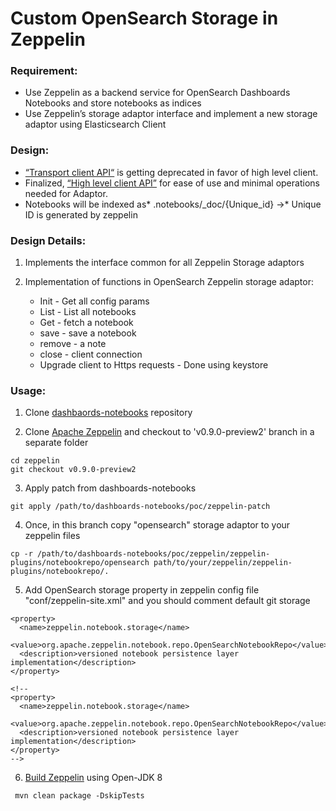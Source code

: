 # **Custom OpenSearch Storage in Zeppelin**

### **Requirement:**

- Use Zeppelin as a backend service for OpenSearch Dashboards Notebooks and store notebooks as indices
- Use Zeppelin’s storage adaptor interface and implement a new storage adaptor using Elasticsearch Client

### **Design:**

- [“Transport client API“](https://www.elastic.co/guide/en/elasticsearch/client/java-api/current/transport-client.html) is getting deprecated in favor of high level client.
- Finalized, [“High level client API”](https://www.elastic.co/guide/en/elasticsearch/client/java-rest/7.8/java-rest-high.html) for ease of use and minimal operations needed for Adaptor.
- Notebooks will be indexed as* .notebooks/\_doc/{Unique_id} →* Unique ID is generated by zeppelin

### **Design Details:**

1. Implements the interface common for all Zeppelin Storage adaptors
2. Implementation of functions in OpenSearch Zeppelin storage adaptor:

   - Init - Get all config params
   - List - List all notebooks
   - Get - fetch a notebook
   - save - save a notebook
   - remove - a note
   - close - client connection
   - Upgrade client to Https requests - Done using keystore

### **Usage:**


1. Clone [dashbaords-notebooks](https://github.com/opensearch-project/dashboards-notebooks/) repository

2. Clone [Apache Zeppelin](https://github.com/apache/zeppelin) and checkout to 'v0.9.0-preview2' branch in a separate folder

```
cd zeppelin
git checkout v0.9.0-preview2
```

3. Apply patch from dashboards-notebooks

```
git apply /path/to/dashboards-notebooks/poc/zeppelin-patch
```

4. Once, in this branch copy "opensearch" storage adaptor to your zeppelin files

```
cp -r /path/to/dashboards-notebooks/poc/zeppelin/zeppelin-plugins/notebookrepo/opensearch path/to/your/zeppelin/zeppelin-plugins/notebookrepo/.
```

5. Add OpenSearch storage property in zeppelin config file "conf/zeppelin-site.xml" and you should comment default git storage

```
<property>
  <name>zeppelin.notebook.storage</name>
  <value>org.apache.zeppelin.notebook.repo.OpenSearchNotebookRepo</value>
  <description>versioned notebook persistence layer implementation</description>
</property>

<!--
<property>
  <name>zeppelin.notebook.storage</name>
  <value>org.apache.zeppelin.notebook.repo.OpenSearchNotebookRepo</value>
  <description>versioned notebook persistence layer implementation</description>
</property>
-->
```

6. [Build Zeppelin](https://zeppelin.apache.org/docs/0.9.0/setup/basics/how_to_build.html) using Open-JDK 8

```
 mvn clean package -DskipTests
``` 
